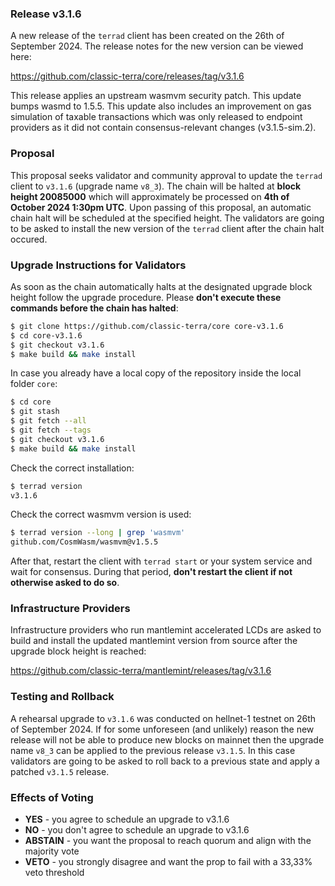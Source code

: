 ### Release v3.1.6

A new release of the `terrad` client has been created on the 26th of September 2024. The release notes for the new version can be viewed here:

https://github.com/classic-terra/core/releases/tag/v3.1.6

This release applies an upstream wasmvm security patch. This update bumps wasmd to 1.5.5. This update also includes an improvement on gas simulation of taxable transactions which was only released to endpoint providers as it did not contain consensus-relevant changes (v3.1.5-sim.2).

### Proposal

This proposal seeks validator and community approval to update the `terrad` client to `v3.1.6` (upgrade name `v8_3`). The chain will be halted at **block height 20085000**  which will approximately be processed on **4th of October 2024 1:30pm UTC**. Upon passing of this proposal, an automatic chain halt will be scheduled at the specified height. The validators are going to be asked to install the new version of the `terrad` client after the chain halt occured.

### Upgrade Instructions for Validators

As soon as the chain automatically halts at the designated upgrade block height follow the upgrade procedure. Please **don't execute these commands before the chain has halted**:

```bash
$ git clone https://github.com/classic-terra/core core-v3.1.6
$ cd core-v3.1.6
$ git checkout v3.1.6
$ make build && make install 
```

In case you already have a local copy of the repository inside the local folder `core`:

```bash
$ cd core
$ git stash
$ git fetch --all
$ git fetch --tags
$ git checkout v3.1.6
$ make build && make install
```

Check the correct installation:

```bash
$ terrad version
v3.1.6
```

Check the correct wasmvm version is used:
```bash
$ terrad version --long | grep 'wasmvm'
github.com/CosmWasm/wasmvm@v1.5.5
```

After that, restart the client with `terrad start` or your system service and wait for consensus. During that period, **don't restart the client if not otherwise asked to do so**.

### Infrastructure Providers

Infrastructure providers who run mantlemint accelerated LCDs are asked to build and install the updated mantlemint version from source after the upgrade block height is reached:

https://github.com/classic-terra/mantlemint/releases/tag/v3.1.6

### Testing and Rollback

A rehearsal upgrade to `v3.1.6` was conducted on hellnet-1 testnet on 26th of September 2024. If for some unforeseen (and unlikely) reason the new release will not be able to produce new blocks on mainnet then the upgrade name `v8_3` can be applied to the previous release `v3.1.5`. In this case validators are going to be asked to roll back to a previous state and apply a patched `v3.1.5` release.

### Effects of Voting

- **YES** - you agree to schedule an upgrade to v3.1.6
- **NO** - you don't agree to schedule an upgrade to v3.1.6
- **ABSTAIN** - you want the proposal to reach quorum and align with the majority vote
- **VETO** - you strongly disagree and want the prop to fail with a 33,33% veto threshold
